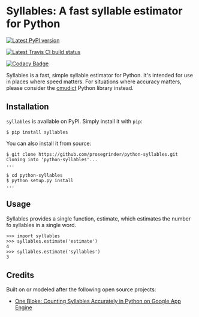 # Syllables: A fast syllable estimator for Python

[![Latest PyPI version](https://img.shields.io/pypi/v/syllables.svg)](https://pypi.python.org/pypi/syllables)

[![Latest Travis CI build status](https://travis-ci.org/prosegrinder/python-syllables.svg?branch=master)](https://travis-ci.org/prosegrinder/python-syllables)

[![Codacy Badge](https://api.codacy.com/project/badge/Grade/b8f26e0833ae4698b927614e64fd91b4)](https://www.codacy.com/app/ProseGrinder/python-syllables?utm_source=github.com&amp;utm_medium=referral&amp;utm_content=prosegrinder/python-syllables&amp;utm_campaign=Badge_Grade)

Syllables is a fast, simple syllable estimator for Python. It's intended for use in places where
speed matters. For situations where accuracy matters, please consider the
[cmudict](https://github.com/prosegrinder/python-cmudict) Python library instead.

## Installation

`syllables` is available on PyPI. Simply install it with `pip`:

    $ pip install syllables

You can also install it from source:

    $ git clone https://github.com/prosegrinder/python-syllables.git
    Cloning into 'python-syllables'...
    ...

    $ cd python-syllables
    $ python setup.py install
    ...

## Usage

Syllables provides a single function, estimate, which estimates the number fo syllables in a single word.

    >>> import syllables
    >>> syllables.estimate('estimate')
    4
    >>> syllables.estimate('syllables')
    3

## Credits

Built on or modeled after the following open source projects:

  * [One Bloke: Counting Syllables Accurately in Python on Google App Engine](http://www.onebloke.com/2011/06/counting-syllables-accurately-in-python-on-google-app-engine/)
